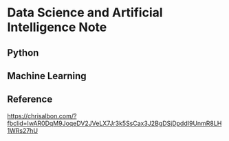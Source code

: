 # Data Science and Artificial Intelligence Note
## Python

## Machine Learning

## Reference
https://chrisalbon.com/?fbclid=IwAR0DqM9JoqeDV2JVeLX7Jr3k5SsCax3J2BgDSjDpddI9UnmR8LH1WRs27hU
